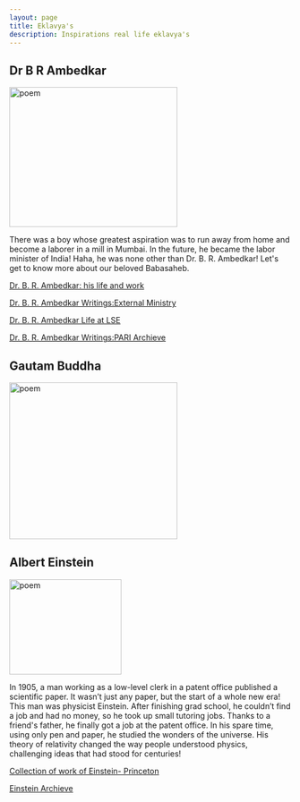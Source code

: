 ```yaml
---
layout: page
title: Eklavya's
description: Inspirations real life eklavya's
---
```


## Dr B R Ambedkar 


<img src="https://github.com/user-attachments/assets/8c965117-7f1f-46f5-90a5-442fd294f060" alt="poem" width="300" height = "250"/>

 There was a boy whose greatest aspiration was to run away from home and become a laborer in a mill in Mumbai. In the future, he became the labor minister of India! Haha, he was none other than Dr. B. R. Ambedkar! Let's get to know more about our beloved Babasaheb.

 [Dr. B. R. Ambedkar: his life and work](https://franpritchett.com/00ambedkar/index.html)

 [Dr. B. R. Ambedkar Writings:External Ministry](https://www.mea.gov.in/ambedkar.htm)

 [Dr. B. R. Ambedkar Life at LSE](https://www.lse.ac.uk/library/whats-on/online-exhibitions/educate-agitate-organise)

 [Dr. B. R. Ambedkar Writings:PARI Archieve](https://ruralindiaonline.org/en/library/rooms/dr-br-ambedkar/)
 


 ## Gautam Buddha 

 <img src="https://github.com/user-attachments/assets/8181016f-f05c-42d1-bbf7-a46189ce412a" alt="poem" width="300" height = "280"/>


 ## Albert Einstein 

<img src="https://github.com/user-attachments/assets/68cc5d80-8f2c-4a67-8382-48e0e51b93ff" alt="poem" width="200" height = "170"/>



In 1905, a man working as a low-level clerk in a patent office published a scientific paper. It wasn’t just any paper, but the start of a whole new era! This man was physicist Einstein. After finishing grad school, he couldn’t find a job and had no money, so he took up small tutoring jobs. Thanks to a friend's father, he finally got a job at the patent office. In his spare time, using only pen and paper, he studied the wonders of the universe. His theory of relativity changed the way people understood physics, challenging ideas that had stood for centuries!

[Collection of work of Einstein- Princeton](https://einsteinpapers.press.princeton.edu/)

[Einstein Archieve](https://albert-einstein.huji.ac.il/)
 

